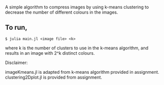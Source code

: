 
A simple algorithm to compress images by using k-means clustering to decrease the number of different colours in the images.


## To run,
    $ julia main.jl <image file> <k>

where k is the number of clusters to use in the k-means algorithm, and results in an image with 2^k distinct colours.



Disclaimer: 

imageKmeans.jl is adapted from k-means algorithm provided in assignment.
clustering2Dplot.jl is provided from assignment.

